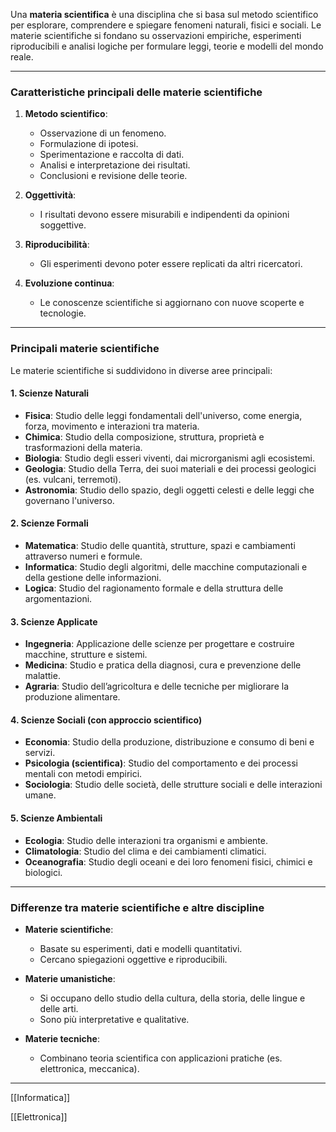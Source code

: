 Una **materia scientifica** è una disciplina che si basa sul metodo scientifico per esplorare, comprendere e spiegare fenomeni naturali, fisici e sociali. Le materie scientifiche si fondano su osservazioni empiriche, esperimenti riproducibili e analisi logiche per formulare leggi, teorie e modelli del mondo reale.

---

### **Caratteristiche principali delle materie scientifiche**

1. **Metodo scientifico**:
    
    - Osservazione di un fenomeno.
    - Formulazione di ipotesi.
    - Sperimentazione e raccolta di dati.
    - Analisi e interpretazione dei risultati.
    - Conclusioni e revisione delle teorie.
2. **Oggettività**:
    
    - I risultati devono essere misurabili e indipendenti da opinioni soggettive.
3. **Riproducibilità**:
    
    - Gli esperimenti devono poter essere replicati da altri ricercatori.
4. **Evoluzione continua**:
    
    - Le conoscenze scientifiche si aggiornano con nuove scoperte e tecnologie.

---

### **Principali materie scientifiche**

Le materie scientifiche si suddividono in diverse aree principali:

#### **1. Scienze Naturali**

- **Fisica**: Studio delle leggi fondamentali dell'universo, come energia, forza, movimento e interazioni tra materia.
- **Chimica**: Studio della composizione, struttura, proprietà e trasformazioni della materia.
- **Biologia**: Studio degli esseri viventi, dai microrganismi agli ecosistemi.
- **Geologia**: Studio della Terra, dei suoi materiali e dei processi geologici (es. vulcani, terremoti).
- **Astronomia**: Studio dello spazio, degli oggetti celesti e delle leggi che governano l'universo.

#### **2. Scienze Formali**

- **Matematica**: Studio delle quantità, strutture, spazi e cambiamenti attraverso numeri e formule.
- **Informatica**: Studio degli algoritmi, delle macchine computazionali e della gestione delle informazioni.
- **Logica**: Studio del ragionamento formale e della struttura delle argomentazioni.

#### **3. Scienze Applicate**

- **Ingegneria**: Applicazione delle scienze per progettare e costruire macchine, strutture e sistemi.
- **Medicina**: Studio e pratica della diagnosi, cura e prevenzione delle malattie.
- **Agraria**: Studio dell’agricoltura e delle tecniche per migliorare la produzione alimentare.

#### **4. Scienze Sociali (con approccio scientifico)**

- **Economia**: Studio della produzione, distribuzione e consumo di beni e servizi.
- **Psicologia (scientifica)**: Studio del comportamento e dei processi mentali con metodi empirici.
- **Sociologia**: Studio delle società, delle strutture sociali e delle interazioni umane.

#### **5. Scienze Ambientali**

- **Ecologia**: Studio delle interazioni tra organismi e ambiente.
- **Climatologia**: Studio del clima e dei cambiamenti climatici.
- **Oceanografia**: Studio degli oceani e dei loro fenomeni fisici, chimici e biologici.

---

### **Differenze tra materie scientifiche e altre discipline**

- **Materie scientifiche**:
    
    - Basate su esperimenti, dati e modelli quantitativi.
    - Cercano spiegazioni oggettive e riproducibili.
- **Materie umanistiche**:
    
    - Si occupano dello studio della cultura, della storia, delle lingue e delle arti.
    - Sono più interpretative e qualitative.
- **Materie tecniche**:
    
    - Combinano teoria scientifica con applicazioni pratiche (es. elettronica, meccanica).

---

[[Informatica]]

[[Elettronica]]